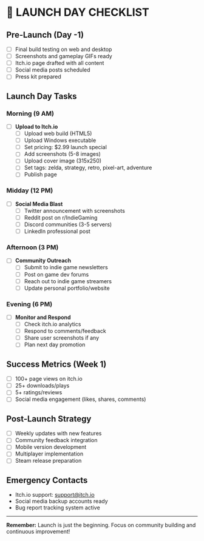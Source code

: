 # 🚀 LAUNCH DAY CHECKLIST

## Pre-Launch (Day -1)
- [ ] Final build testing on web and desktop
- [ ] Screenshots and gameplay GIFs ready
- [ ] Itch.io page drafted with all content
- [ ] Social media posts scheduled
- [ ] Press kit prepared

## Launch Day Tasks

### Morning (9 AM)
- [ ] **Upload to Itch.io**
  - [ ] Upload web build (HTML5)
  - [ ] Upload Windows executable
  - [ ] Set pricing: $2.99 launch special
  - [ ] Add screenshots (5-8 images)
  - [ ] Upload cover image (315x250)
  - [ ] Set tags: zelda, strategy, retro, pixel-art, adventure
  - [ ] Publish page

### Midday (12 PM)
- [ ] **Social Media Blast**
  - [ ] Twitter announcement with screenshots
  - [ ] Reddit post on r/IndieGaming
  - [ ] Discord communities (3-5 servers)
  - [ ] LinkedIn professional post

### Afternoon (3 PM)
- [ ] **Community Outreach**
  - [ ] Submit to indie game newsletters
  - [ ] Post on game dev forums
  - [ ] Reach out to indie game streamers
  - [ ] Update personal portfolio/website

### Evening (6 PM)
- [ ] **Monitor and Respond**
  - [ ] Check itch.io analytics
  - [ ] Respond to comments/feedback
  - [ ] Share user screenshots if any
  - [ ] Plan next day promotion

## Success Metrics (Week 1)
- [ ] 100+ page views on itch.io
- [ ] 25+ downloads/plays
- [ ] 5+ ratings/reviews
- [ ] Social media engagement (likes, shares, comments)

## Post-Launch Strategy
- [ ] Weekly updates with new features
- [ ] Community feedback integration
- [ ] Mobile version development
- [ ] Multiplayer implementation
- [ ] Steam release preparation

## Emergency Contacts
- Itch.io support: support@itch.io
- Social media backup accounts ready
- Bug report tracking system active

---

**Remember:** Launch is just the beginning. Focus on community building and continuous improvement!